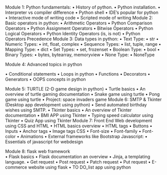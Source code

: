 Module 1: Python fundamentals:
•	History of python.
•	Python  installation.
•	Interpreter vs compiler difference
•	Python shell
•	IDE’s popular for python
•	Interactive mode of writing code 
•	Scripted mode of writing
Module 2: Basic operators in python:
•	Arithmetic Operators 
•	Python Comparison Operators 
•	Python Assignment Operators 
•	Bitwise Operators 
•	Python Logical Operators 
•	Python Identity Operators (is, is not) 
•	Python Operators Precedence
Module 3: Data types in python:
•	Text Type:	•	str
•	Numeric Types:	•	int, float, complex
•	Sequence Types:	•	list, tuple, range
•	Mapping Type:	•	dict
•	Set Types:	•	set, frozenset
•	Boolean Type:	•	bool
•	Binary Types:	•	bytes, bytearray, memoryview
•	None Type:	•	NoneType





Module 4:  Advanced topics in python
       
•	Conditional statements
•	Loops in python
•	Functions
•	Decorators
•	Generators
•	OOPS concepts in python

Module 5:
TURTLE (2-D game design in python)
•	Turtle basics
•	An overview of turtle gaming  documentation
•	Snake game using turtle
•	Pong game using turtle
•	Project: space invaders game
Module 6:
SMTP & Tkinter (Desktop app development using python)
•	Send automated birthday wishes using  SMTP.
•	Tkinter basics
•	An overview of Tkinter documentation
•	BMI APP using Tkinter
•	Typing speed calculator using Tkinter
•	Quiz App using Tkinter
Module 7:
     Front End Web development using CSS and HTML
•	HTML basics overview
•	HTML tags
•	Buttons
•	Inputs
•	Anchor tags
•	Image tags
  CSS
•	Font-size
•	Font-family
•	Font-color
•	Animations
•	External frameworks like Bootstrap
       Javascript:
•	Essentials of javascript for webdesign

Module 8: flask web framework  
•	Flask basics
•	Flask documentation an overview
•	Jinja, a templating language.
•	Get request
•	Post request
•	Patch request
•	Put request
•	E-commerce website using flask
•	TO DO_list app using python
